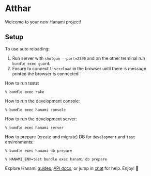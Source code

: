 # Atthar

Welcome to your new Hanami project!

## Setup

To use auto reloading:
1. Run server with `shotgun --port=2300` and on the other terminal run `bundle exec guard`.
2. Ensure to connect `livereload` in the browser until there is message printed the browser is connected

How to run tests:

```
% bundle exec rake
```

How to run the development console:

```
% bundle exec hanami console
```

How to run the development server:

```
% bundle exec hanami server
```

How to prepare (create and migrate) DB for `development` and `test` environments:

```
% bundle exec hanami db prepare

% HANAMI_ENV=test bundle exec hanami db prepare
```

Explore Hanami [guides](http://hanamirb.org/guides/), [API docs](http://docs.hanamirb.org/1.3.1/), or jump in [chat](http://chat.hanamirb.org) for help. Enjoy! 🌸
